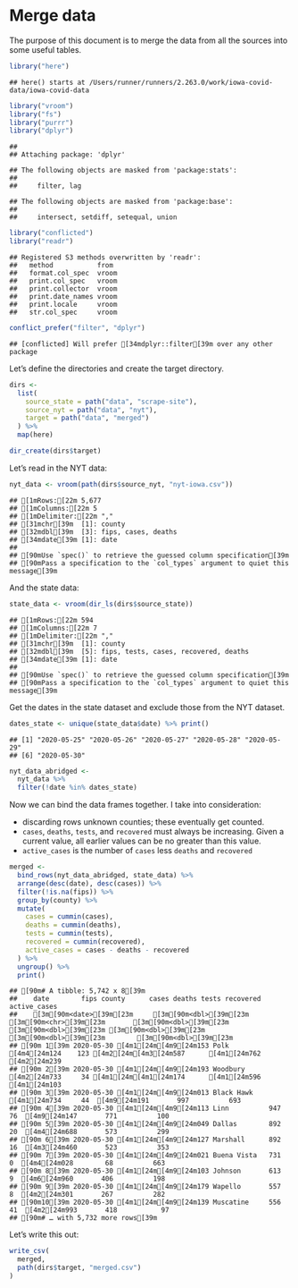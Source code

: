 Merge data
================

The purpose of this document is to merge the data from all the sources
into some useful tables.

``` r
library("here")
```

    ## here() starts at /Users/runner/runners/2.263.0/work/iowa-covid-data/iowa-covid-data

``` r
library("vroom")
library("fs")
library("purrr")
library("dplyr")
```

    ## 
    ## Attaching package: 'dplyr'

    ## The following objects are masked from 'package:stats':
    ## 
    ##     filter, lag

    ## The following objects are masked from 'package:base':
    ## 
    ##     intersect, setdiff, setequal, union

``` r
library("conflicted")
library("readr")
```

    ## Registered S3 methods overwritten by 'readr':
    ##   method           from 
    ##   format.col_spec  vroom
    ##   print.col_spec   vroom
    ##   print.collector  vroom
    ##   print.date_names vroom
    ##   print.locale     vroom
    ##   str.col_spec     vroom

``` r
conflict_prefer("filter", "dplyr")
```

    ## [conflicted] Will prefer [34mdplyr::filter[39m over any other package

Let’s define the directories and create the target directory.

``` r
dirs <- 
  list(
    source_state = path("data", "scrape-site"),
    source_nyt = path("data", "nyt"),
    target = path("data", "merged")  
  ) %>%
  map(here)

dir_create(dirs$target)
```

Let’s read in the NYT data:

``` r
nyt_data <- vroom(path(dirs$source_nyt, "nyt-iowa.csv"))
```

    ## [1mRows:[22m 5,677
    ## [1mColumns:[22m 5
    ## [1mDelimiter:[22m ","
    ## [31mchr[39m  [1]: county
    ## [32mdbl[39m  [3]: fips, cases, deaths
    ## [34mdate[39m [1]: date
    ## 
    ## [90mUse `spec()` to retrieve the guessed column specification[39m
    ## [90mPass a specification to the `col_types` argument to quiet this message[39m

And the state data:

``` r
state_data <- vroom(dir_ls(dirs$source_state))
```

    ## [1mRows:[22m 594
    ## [1mColumns:[22m 7
    ## [1mDelimiter:[22m ","
    ## [31mchr[39m  [1]: county
    ## [32mdbl[39m  [5]: fips, tests, cases, recovered, deaths
    ## [34mdate[39m [1]: date
    ## 
    ## [90mUse `spec()` to retrieve the guessed column specification[39m
    ## [90mPass a specification to the `col_types` argument to quiet this message[39m

Get the dates in the state dataset and exclude those from the NYT
dataset.

``` r
dates_state <- unique(state_data$date) %>% print() 
```

    ## [1] "2020-05-25" "2020-05-26" "2020-05-27" "2020-05-28" "2020-05-29"
    ## [6] "2020-05-30"

``` r
nyt_data_abridged <- 
  nyt_data %>%
  filter(!date %in% dates_state)
```

Now we can bind the data frames together. I take into consideration:

  - discarding rows unknown counties; these eventually get counted.
  - `cases`, `deaths`, `tests`, and `recovered` must always be
    increasing. Given a current value, all earlier values can be no
    greater than this value.
  - `active_cases` is the number of `cases` less `deaths` and
    `recovered`

<!-- end list -->

``` r
merged <- 
  bind_rows(nyt_data_abridged, state_data) %>%
  arrange(desc(date), desc(cases)) %>%
  filter(!is.na(fips)) %>%
  group_by(county) %>%
  mutate(
    cases = cummin(cases),
    deaths = cummin(deaths),
    tests = cummin(tests),
    recovered = cummin(recovered),
    active_cases = cases - deaths - recovered
  ) %>%
  ungroup() %>%
  print()
```

    ## [90m# A tibble: 5,742 x 8[39m
    ##    date        fips county      cases deaths tests recovered active_cases
    ##    [3m[90m<date>[39m[23m     [3m[90m<dbl>[39m[23m [3m[90m<chr>[39m[23m       [3m[90m<dbl>[39m[23m  [3m[90m<dbl>[39m[23m [3m[90m<dbl>[39m[23m     [3m[90m<dbl>[39m[23m        [3m[90m<dbl>[39m[23m
    ## [90m 1[39m 2020-05-30 [4m1[24m[4m9[24m153 Polk         [4m4[24m124    123 [4m2[24m[4m3[24m587      [4m1[24m762         [4m2[24m239
    ## [90m 2[39m 2020-05-30 [4m1[24m[4m9[24m193 Woodbury     [4m2[24m733     34 [4m1[24m[4m1[24m174      [4m1[24m596         [4m1[24m103
    ## [90m 3[39m 2020-05-30 [4m1[24m[4m9[24m013 Black Hawk   [4m1[24m734     44  [4m9[24m191       997          693
    ## [90m 4[39m 2020-05-30 [4m1[24m[4m9[24m113 Linn          947     76  [4m9[24m147       771          100
    ## [90m 5[39m 2020-05-30 [4m1[24m[4m9[24m049 Dallas        892     20  [4m4[24m688       573          299
    ## [90m 6[39m 2020-05-30 [4m1[24m[4m9[24m127 Marshall      892     16  [4m3[24m460       523          353
    ## [90m 7[39m 2020-05-30 [4m1[24m[4m9[24m021 Buena Vista   731      0  [4m4[24m028        68          663
    ## [90m 8[39m 2020-05-30 [4m1[24m[4m9[24m103 Johnson       613      9  [4m6[24m960       406          198
    ## [90m 9[39m 2020-05-30 [4m1[24m[4m9[24m179 Wapello       557      8  [4m2[24m301       267          282
    ## [90m10[39m 2020-05-30 [4m1[24m[4m9[24m139 Muscatine     556     41  [4m2[24m993       418           97
    ## [90m# … with 5,732 more rows[39m

Let’s write this out:

``` r
write_csv(
  merged,
  path(dirs$target, "merged.csv")
)
```
